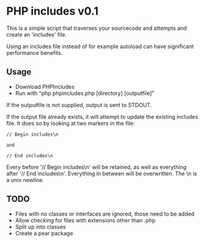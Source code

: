PHP includes v0.1
=================

This is a simple script that traverses your sourcecode and attempts and create
an 'includes' file.

Using an includes file instead of for example autoload can have significant
performance benefits.

Usage
-----

- Download PHPIncludes
- Run with "php phpincludes.php [directory] [outputfile]"
 
If the outputfile is not supplied, output is sent to STDOUT.

If the output file already exists, it will attempt to update the existing
includes file. It does so by looking at two markers in the file:

```
// Begin includes\n

and

// End includes\n
```

Every before '// Begin includes\n' will be retained, as well as everything after
'// End includes\n'. Everything in between will be overwritten. The \n is a
unix newline.

TODO
----

- Files with no classes or interfaces are ignored, those need to be added
- Allow checking for files with extensions other than .php
- Split up into classes
- Create a pear package



